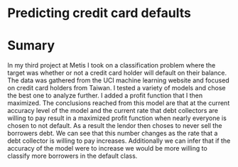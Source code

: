 # Predicting credit card defaults

# Sumary

In my third project at Metis I took on a classification problem where the target was whether or not a credit card holder will default on their balance.  The data was gathered from the UCI machine learning website and focused on credit card holders from Taiwan. I tested a variety of models and chose the best one to analyze further.  I added a profit function that I then maximized.  The conclusions reached from this model are that at the current accuracy level of the model and the current rate that debt collectors are willing to pay result in a maximized profit function when nearly everyone is chosen to not default. As a result the lendor then choses to never sell the borrowers debt.  We can see that this number changes as the rate that a debt collector is willing to pay increases. Additionally we can infer that if the accuracy of the model were to increase we would be more willing to classify more borrowers in the default class.
